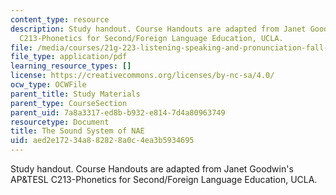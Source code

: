 ```yaml
---
content_type: resource
description: Study handout. Course Handouts are adapted from Janet Goodwin's AP&TESL
  C213-Phonetics for Second/Foreign Language Education, UCLA.
file: /media/courses/21g-223-listening-speaking-and-pronunciation-fall-2004/aed2e17234a882828a0c4ea3b5934695_MIT21G_223F04_soundsystem.pdf
file_type: application/pdf
learning_resource_types: []
license: https://creativecommons.org/licenses/by-nc-sa/4.0/
ocw_type: OCWFile
parent_title: Study Materials
parent_type: CourseSection
parent_uid: 7a8a3317-ed8b-b932-e814-7d4a80963749
resourcetype: Document
title: The Sound System of NAE
uid: aed2e172-34a8-8282-8a0c-4ea3b5934695
---
```

Study handout. Course Handouts are adapted from Janet Goodwin's AP&TESL C213-Phonetics for Second/Foreign Language Education, UCLA.